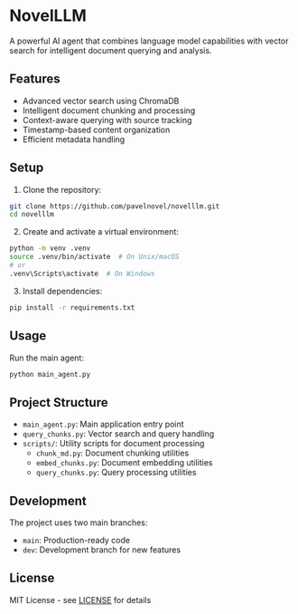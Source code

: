 # NovelLLM

A powerful AI agent that combines language model capabilities with vector search for intelligent document querying and analysis.

## Features

- Advanced vector search using ChromaDB
- Intelligent document chunking and processing
- Context-aware querying with source tracking
- Timestamp-based content organization
- Efficient metadata handling

## Setup

1. Clone the repository:
```bash
git clone https://github.com/pavelnovel/novelllm.git
cd novelllm
```

2. Create and activate a virtual environment:
```bash
python -m venv .venv
source .venv/bin/activate  # On Unix/macOS
# or
.venv\Scripts\activate  # On Windows
```

3. Install dependencies:
```bash
pip install -r requirements.txt
```

## Usage

Run the main agent:
```bash
python main_agent.py
```

## Project Structure

- `main_agent.py`: Main application entry point
- `query_chunks.py`: Vector search and query handling
- `scripts/`: Utility scripts for document processing
  - `chunk_md.py`: Document chunking utilities
  - `embed_chunks.py`: Document embedding utilities
  - `query_chunks.py`: Query processing utilities

## Development

The project uses two main branches:
- `main`: Production-ready code
- `dev`: Development branch for new features

## License

MIT License - see [LICENSE](LICENSE) for details 